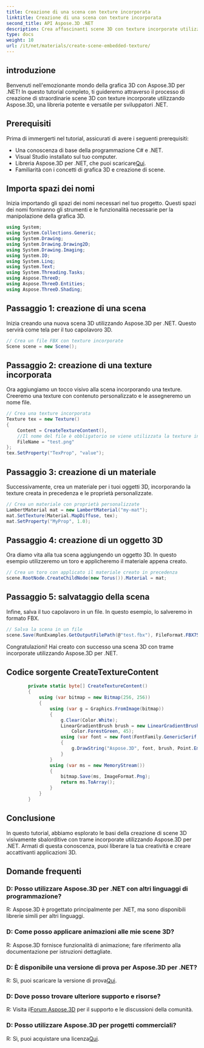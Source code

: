 ```yaml
---
title: Creazione di una scena con texture incorporata
linktitle: Creazione di una scena con texture incorporata
second_title: API Aspose.3D .NET
description: Crea affascinanti scene 3D con texture incorporate utilizzando Aspose.3D per .NET. Segui la nostra guida passo passo per risultati sorprendenti.
type: docs
weight: 10
url: /it/net/materials/create-scene-embedded-texture/
---
```

## introduzione
Benvenuti nell'emozionante mondo della grafica 3D con Aspose.3D per .NET! In questo tutorial completo, ti guideremo attraverso il processo di creazione di straordinarie scene 3D con texture incorporate utilizzando Aspose.3D, una libreria potente e versatile per sviluppatori .NET.
## Prerequisiti
Prima di immergerti nel tutorial, assicurati di avere i seguenti prerequisiti:
- Una conoscenza di base della programmazione C# e .NET.
- Visual Studio installato sul tuo computer.
-  Libreria Aspose.3D per .NET, che puoi scaricare[Qui](https://releases.aspose.com/3d/net/).
- Familiarità con i concetti di grafica 3D e creazione di scene.
## Importa spazi dei nomi
Inizia importando gli spazi dei nomi necessari nel tuo progetto. Questi spazi dei nomi forniranno gli strumenti e le funzionalità necessarie per la manipolazione della grafica 3D.
```csharp
using System;
using System.Collections.Generic;
using System.Drawing;
using System.Drawing.Drawing2D;
using System.Drawing.Imaging;
using System.IO;
using System.Linq;
using System.Text;
using System.Threading.Tasks;
using Aspose.ThreeD;
using Aspose.ThreeD.Entities;
using Aspose.ThreeD.Shading;
```
## Passaggio 1: creazione di una scena
Inizia creando una nuova scena 3D utilizzando Aspose.3D per .NET. Questo servirà come tela per il tuo capolavoro 3D.
```csharp
// Crea un file FBX con texture incorporate
Scene scene = new Scene();
```
## Passaggio 2: creazione di una texture incorporata
Ora aggiungiamo un tocco visivo alla scena incorporando una texture. Creeremo una texture con contenuto personalizzato e le assegneremo un nome file.
```csharp
// Crea una texture incorporata
Texture tex = new Texture()
{
    Content = CreateTextureContent(),
    //Il nome del file è obbligatorio se viene utilizzata la texture incorporata.
    FileName = "test.png"
};
tex.SetProperty("TexProp", "value");
```
## Passaggio 3: creazione di un materiale
Successivamente, crea un materiale per i tuoi oggetti 3D, incorporando la texture creata in precedenza e le proprietà personalizzate.
```csharp
// Crea un materiale con proprietà personalizzate
LambertMaterial mat = new LambertMaterial("my-mat");
mat.SetTexture(Material.MapDiffuse, tex);
mat.SetProperty("MyProp", 1.0);
```
## Passaggio 4: creazione di un oggetto 3D
Ora diamo vita alla tua scena aggiungendo un oggetto 3D. In questo esempio utilizzeremo un toro e applicheremo il materiale appena creato.
```csharp
// Crea un toro con applicato il materiale creato in precedenza
scene.RootNode.CreateChildNode(new Torus()).Material = mat;
```
## Passaggio 5: salvataggio della scena
Infine, salva il tuo capolavoro in un file. In questo esempio, lo salveremo in formato FBX.
```csharp
// Salva la scena in un file
scene.Save(RunExamples.GetOutputFilePath(@"test.fbx"), FileFormat.FBX7500ASCII);
```
Congratulazioni! Hai creato con successo una scena 3D con trame incorporate utilizzando Aspose.3D per .NET.
## Codice sorgente CreateTextureContent
```csharp
        private static byte[] CreateTextureContent()
        {
            using (var bitmap = new Bitmap(256, 256))
            {
                using (var g = Graphics.FromImage(bitmap))
                {
                    g.Clear(Color.White);
                    LinearGradientBrush brush = new LinearGradientBrush(new Rectangle(0, 0, 128, 128), Color.Moccasin,
                        Color.ForestGreen, 45);
                    using (var font = new Font(FontFamily.GenericSerif, 40))
                    {
                        g.DrawString("Aspose.3D", font, brush, Point.Empty);
                    }
                }
                using (var ms = new MemoryStream())
                {
                    bitmap.Save(ms, ImageFormat.Png);
                    return ms.ToArray();
                }
            }
        }
```
## Conclusione
In questo tutorial, abbiamo esplorato le basi della creazione di scene 3D visivamente sbalorditive con trame incorporate utilizzando Aspose.3D per .NET. Armati di questa conoscenza, puoi liberare la tua creatività e creare accattivanti applicazioni 3D.

## Domande frequenti

### D: Posso utilizzare Aspose.3D per .NET con altri linguaggi di programmazione?
R: Aspose.3D è progettato principalmente per .NET, ma sono disponibili librerie simili per altri linguaggi.
### D: Come posso applicare animazioni alle mie scene 3D?
R: Aspose.3D fornisce funzionalità di animazione; fare riferimento alla documentazione per istruzioni dettagliate.
### D: È disponibile una versione di prova per Aspose.3D per .NET?
 R: Sì, puoi scaricare la versione di prova[Qui](https://releases.aspose.com/).
### D: Dove posso trovare ulteriore supporto e risorse?
 R: Visita il[Forum Aspose.3D](https://forum.aspose.com/c/3d/18) per il supporto e le discussioni della comunità.
### D: Posso utilizzare Aspose.3D per progetti commerciali?
 R: Sì, puoi acquistare una licenza[Qui](https://purchase.aspose.com/buy).